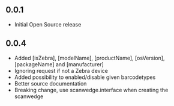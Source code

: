 ## 0.0.1

* Initial Open Source release

## 0.0.4
* Added [isZebra], [modelName], [productName], [osVersion], [packageName] and [manufacturer]
* Ignoring request if not a Zebra device
* Added possibility to enabled/disable given barcodetypes
* Better source documentation
* Breaking change, use scanwedge.interface when creating the scanwedge